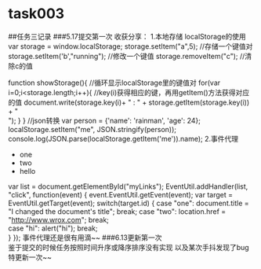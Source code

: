 # task003
##任务三记录
###5.17提交第一次
收获分享：
1.本地存储
localStorage的使用
var storage = window.localStorage;
storage.setItem("a",5);           //存储一个键值对
storage.setItem('b',"running");   //修改一个键值
storage.removeItem("c");          //清除c的值

function showStorage(){           //循环显示localStorage里的键值对
    for(var i=0;i<storage.length;i++){
                                  //key(i)获得相应的键，再用getItem()方法获得对应的值
    document.write(storage.key(i)+ " : " + storage.getItem(storage.key(i)) + "<br>");
   }
}
//json转换
var person = {'name': 'rainman', 'age': 24};
localStorage.setItem("me", JSON.stringify(person));
console.log(JSON.parse(localStorage.getItem('me')).name);
2.事件代理
<ul id="myLinks">
    <li id="one">one</li>
    <li id="two">two</li>   
    <li id="hi">hello</li>
</ul>

var list = document.getElementById("myLinks");
EventUtil.addHandler(list, "click", function(event) {
    event.EventUtil.getEvent(event);
    var target = EventUtil.getTarget(event);
    switch(target.id) {
        case "one":
            document.title = "I changed the document's title";
            break;
        case "two":
            location.href = "http://www.wrox.com";
            break;  
        case "hi":
            alert("hi");
            break;   
    }
});
事件代理还是很有用滴~~
###6.13更新第一次  
鉴于提交的时候任务按照时间升序或降序排序没有实现
以及某次手抖发现了bug
特更新一次~~


